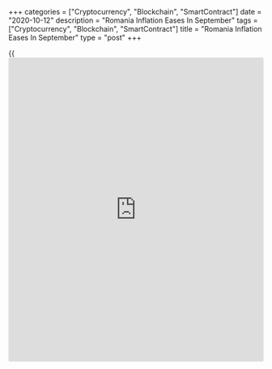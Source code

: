 +++
categories = ["Cryptocurrency", "Blockchain", "SmartContract"]
date = "2020-10-12"
description = "Romania Inflation Eases In September"
tags = ["Cryptocurrency", "Blockchain", "SmartContract"]
title = "Romania Inflation Eases In September"
type = "post"
+++

{{<iframe id="large-banner" src="https://www.bounty.group/#slide=6.0" width="100%" height="600" scrolling="no" style="border: 0px solid rgb(216, 221, 230); border-radius: 3px;">}}

Romania's consumer price inflation eased in September, figures from the
National Statistical Institute showed on Monday.

The consumer price index rose 2.5 percent year-on-year in September,
after a 2.7 percent increase in August. Economists had expected 2.8
percent inflation.

Food prices increased 4.96 percent and prices of non-food goods rose
0.62 percent. Service costs grew 2.89 percent.

On a month-on-month basis, consumer prices fell 0.14 percent in
September.

Annual inflation, based on the EU measure of harmonized index of
consumer prices, eased to 2.1 percent in September from 2.5 percent in
August.

Separate data from the statistical office showed that the trade deficit
increased to EUR 1.513 billion in September from EUR 1.361 billion in
the same month last year. In July, the trade deficit was EUR 1.323
billion.

Exports fell 8.0 percent yearly in August, following a 5.1 percent
decline in July.

Imports decreased 3.9 percent annually in August, following a 9.9
percent fall in the previous month.

For comments and feedback [contact](https://www.playgroundfx.com/contact/): editorial@rtt[news](https://www.letsplayfx.com/blog/forex-news-website/).com

[Economic News][1]

 **What parts of the world are seeing the best (and worst) economic
performances lately? Click[here][2] to check out our [Econ Scorecard][2]
and find out! See up-to-the-moment [ranking](https://www.playgroundfx.com/blog/crypto-exchange-ranking/)s for the best and worst
performers in [GDP][2], [unemployment rate][3], [inflation][4] and much
more.**

   1. www.rtt[news](https://www.letsplayfx.com/blog/forex-news-website/).com/Content/EconomicNews.aspx
   2. www.rtt[news](https://www.letsplayfx.com/blog/forex-news-website/).com/economic-scorecard/world-rank/GDP/highest-performance.aspx
   3. www.rtt[news](https://www.letsplayfx.com/blog/forex-news-website/).com/economic-scorecard/world-rank/unemployment-rate/lowest-performance.aspx
   4. www.rtt[news](https://www.letsplayfx.com/blog/forex-news-website/).com/economic-scorecard/world-rank/CPI/highest-performance.aspx